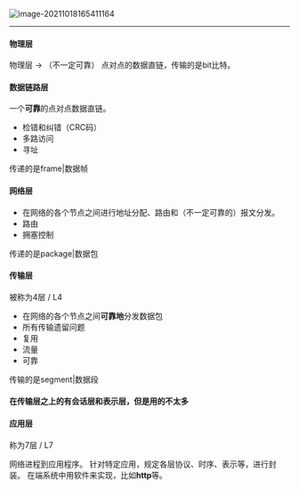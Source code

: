 ![image-20211018165411164](https://gitee.com/p_pj/pig/raw/master/img/image-20211018165411164.png)

****

#### 物理层

物理层 -> （不一定可靠） 点对点的数据直链，传输的是bit比特。

#### 数据链路层

一个**可靠**的点对点数据直链。

- 检错和纠错（CRC码）
- 多路访问
- 寻址

传递的是frame|数据帧

#### 网络层

- 在网络的各个节点之间进行地址分配、路由和（不一定可靠的）报文分发。
- 路由
- 拥塞控制

传递的是package|数据包

#### 传输层

被称为4层 / L4

- 在网络的各个节点之间**可靠地**分发数据包
- 所有传输遗留问题
- 复用
- 流量
- 可靠

传输的是segment|数据段

#### 在传输层之上的有会话层和表示层，但是用的不太多

#### 应用层

称为7层 / L7

网络进程到应用程序。
针对特定应用，规定各层协议、时序、表示等，进行封装。
在端系统中用软件来实现，比如**http**等。